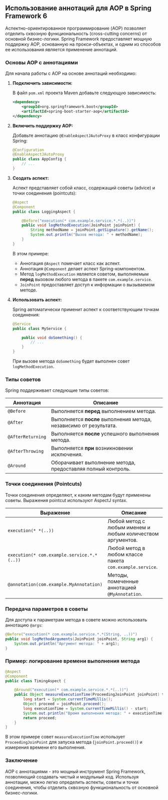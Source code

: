 ## Использование аннотаций для AOP в Spring Framework 6

Аспектно-ориентированное программирование (AOP) позволяет отделить сквозную функциональность (cross-cutting concerns) от основной бизнес-логики. Spring Framework предоставляет мощную поддержку AOP, основанную на прокси-объектах, и одним из способов ее использования является применение аннотаций. 

### Основы AOP с аннотациями

Для начала работы с AOP на основе аннотаций необходимо:

1. **Подключить зависимости:**

   В файл `pom.xml` проекта Maven добавьте следующую зависимость:

   ```xml
   <dependency>
       <groupId>org.springframework.boot</groupId>
       <artifactId>spring-boot-starter-aop</artifactId>
   </dependency>
   ```

2. **Включить поддержку AOP:**

   Добавьте аннотацию `@EnableAspectJAutoProxy` в класс конфигурации Spring:

   ```java
   @Configuration
   @EnableAspectJAutoProxy
   public class AppConfig {
       // ...
   }
   ```

3. **Создать аспект:**

   Аспект представляет собой класс, содержащий советы (advice) и точки соединения (pointcuts):

   ```java
   @Aspect
   @Component
   public class LoggingAspect {

       @Before("execution(* com.example.service.*.*(..))")
       public void logMethodExecution(JoinPoint joinPoint) {
           String methodName = joinPoint.getSignature().getName();
           System.out.println("Вызов метода: " + methodName);
       }
   }
   ```

   В этом примере:

   - Аннотация `@Aspect` помечает класс как аспект.
   - Аннотация `@Component` делает аспект Spring-компонентом.
   - Метод `logMethodExecution` является советом, выполняемым **перед** вызовом любого метода в пакете `com.example.service`.
   - `JoinPoint` предоставляет доступ к информации о вызываемом методе.

4. **Использовать аспект:**

   Spring автоматически применит аспект к соответствующим точкам соединения:

   ```java
   @Service
   public class MyService {

       public void doSomething() {
           // ...
       }
   }
   ```

   При вызове метода `doSomething` будет выполнен совет `logMethodExecution`.

### Типы советов

Spring поддерживает следующие типы советов:

| Аннотация | Описание                                                     |
|-----------|-----------------------------------------------------------------|
| `@Before` | Выполняется **перед** выполнением метода.                  |
| `@After`  | Выполняется **после** выполнения метода, независимо от результата. |
| `@AfterReturning` | Выполняется **после** успешного выполнения метода.          |
| `@AfterThrowing` | Выполняется **при** возникновении исключения.                 |
| `@Around`  | Оборачивает выполнение метода, предоставляя полный контроль.   |

### Точки соединения (Pointcuts)

Точки соединения определяют, к каким методам будут применены советы. Выражения pointcut используют AspectJ syntax.

| Выражение                  | Описание                                                        |
|----------------------------|------------------------------------------------------------------|
| `execution(* *(..))`      | Любой метод с любым именем и любым количеством аргументов.        |
| `execution(* com.example.service.*.*(..))` | Любой метод в любом классе пакета `com.example.service`.   |
| `@annotation(com.example.MyAnnotation)` | Методы, помеченные аннотацией `@MyAnnotation`.                |

### Передача параметров в советы

Для доступа к параметрам метода в совете можно использовать аннотацию `@args`:

```java
@Before("execution(* com.example.service.*.*(String, ..))")
public void logMethodArguments(JoinPoint joinPoint, String arg1) {
    System.out.println("Аргумент метода: " + arg1);
}
```

### Пример: логирование времени выполнения метода

```java
@Aspect
@Component
public class TimingAspect {

    @Around("execution(* com.example.service.*.*(..))")
    public Object measureExecutionTime(ProceedingJoinPoint joinPoint) throws Throwable {
        long start = System.currentTimeMillis();
        Object proceed = joinPoint.proceed();
        long executionTime = System.currentTimeMillis() - start;
        System.out.println("Время выполнения метода: " + executionTime + " мс");
        return proceed;
    }
}
```

В этом примере совет `measureExecutionTime` использует `ProceedingJoinPoint` для запуска метода (`joinPoint.proceed()`) и измерения времени его выполнения.

### Заключение

AOP с аннотациями - это мощный инструмент Spring Framework, позволяющий создавать чистый и модульный код. Используя аннотации, можно легко определить аспекты, советы и точки соединения, чтобы отделить сквозную функциональность от основной бизнес-логики.
